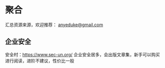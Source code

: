 # 聚合

汇总资源来源，欢迎推荐：
anyeduke@gmail.com

## 企业安全
安全村：https://www.sec-un.org/
企业安全居多，会出版文章集，新手可以购买进行阅读，进阶不建议，性价比一般
